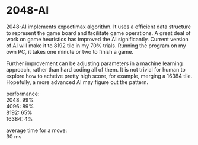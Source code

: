 # 2048-AI

2048-AI implements expectimax algorithm. It uses a efficient data structure to represent the game board and facilitate game operations. A great deal of work on game heuristics has improved the AI significantly. Current version of AI will make it to 8192 tile in my 70% trials. Running the program on my own PC, it takes one minute or two to finish a game.

Further improvement can be adjusting parameters in a machine learning approach, rather than hard coding all of them. It is not trivial for human to explore how to acheive pretty high score, for example, merging a 16384 tile. Hopefully, a more advanced AI may figure out the pattern.

performance:<br/>
	2048: 99% <br/>
	4096: 89% <br/>
	8192: 65% <br/>
	16384: 4% <br/>

average time for a move:<br/>
	30 ms <br/>
